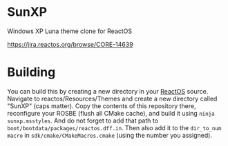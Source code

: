 # SunXP
Windows XP Luna theme clone for ReactOS

https://jira.reactos.org/browse/CORE-14639

# Building
You can build this by creating a new directory in your [ReactOS](https://github.com/reactos/reactos) source. Navigate to reactos/Resources/Themes and create a new directory called "SunXP" (caps matter). Copy the contents of this repository there, reconfigure your ROSBE (flush all CMake cache), and build it using `ninja sunxp.msstyles`. And do not forget to add that path to `boot/bootdata/packages/reactos.dff.in`. Then also add it to the `dir_to_num macro` in `sdk/cmake/CMakeMacros.cmake` (using the number you assigned).

